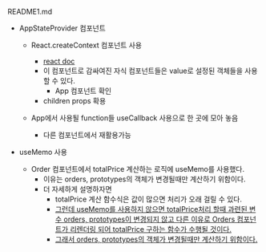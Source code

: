 README1.md

* AppStateProvider 컴포넌트
  * React.createContext 컴포넌트 사용
    * [react doc](https://reactjs.org/docs/context.html)
    * 이 컴포넌트로 감싸여진 자식 컴포넌트들은 value로 설정된 객체들을 사용할 수 있다.
      * App 컴포넌트 확인
    * children props 확용
  
  * App에서 사용될 function들 useCallback 사용으로 한 곳에 모아 놓음
    * 다른 컴포넌트에서 재활용가능

* useMemo 사용
  * Order 컴포넌트에서 totalPrice 계산하는 로직에 useMemo를 사용했다.
    * 이유는 orders, prototypes의 객체가 변경될때만 계산하기 위함이다.
    * 더 자세하게 설명하자면
      * totalPrice 계산 함수식은 값이 많으면 처리가 오래 걸릴 수 있다.
      * <u>그런데 useMemo를 사용하지 않으면 totalPrice처리 할때 과련된 변수 orders, prototypes이 변경되지 않고 다른 이유로 Orders 컴포넌트가 리렌더링 되어 totalPrice 구하는 함수가 수행될 것이다.</u>
      * <u>그래서 orders, prototypes의 객체가 변경될때만 계산하기 위함이다.</u>
